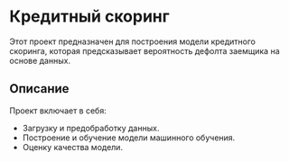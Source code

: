 # Кредитный скоринг

Этот проект предназначен для построения модели кредитного скоринга, которая предсказывает вероятность дефолта заемщика на основе данных. 

## Описание

Проект включает в себя:
- Загрузку и предобработку данных.
- Построение и обучение модели машинного обучения.
- Оценку качества модели.
